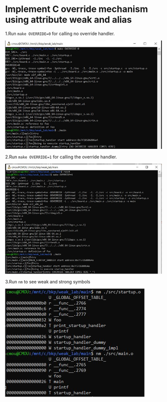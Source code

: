 # Implement C override mechanism using __attribute__ weak and alias

1.Run `make OVERRIDE=0` for calling no override handler.

![image](https://github.com/MouChiaHung/ATTRIBUTE_WEAK/blob/master/no_override.jpg)

2.Run `make OVERRIDE=1` for calling the override handler.

![image](https://github.com/MouChiaHung/ATTRIBUTE_WEAK/blob/master/override.jpg)

3.Run `nm` to see weak and strong symbols

![image](https://github.com/MouChiaHung/ATTRIBUTE_WEAK/blob/master/nm.JPG)
